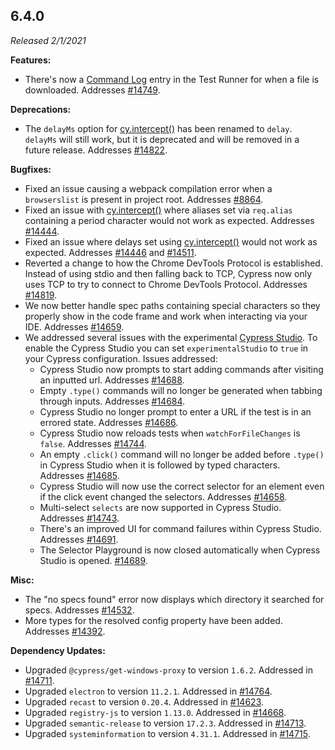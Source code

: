## 6.4.0

_Released 2/1/2021_

**Features:**

- There's now a [Command Log](/guides/core-concepts/cypress-app#Command-Log)
  entry in the Test Runner for when a file is downloaded. Addresses
  [#14749](https://github.com/cypress-io/cypress/issues/14749).

**Deprecations:**

- The `delayMs` option for [cy.intercept()](/api/commands/intercept) has been
  renamed to `delay`. `delayMs` will still work, but it is deprecated and will
  be removed in a future release. Addresses
  [#14822](https://github.com/cypress-io/cypress/issues/14822).

**Bugfixes:**

- Fixed an issue causing a webpack compilation error when a `browserslist` is
  present in project root. Addresses
  [#8864](https://github.com/cypress-io/cypress/issues/8864).
- Fixed an issue with [cy.intercept()](/api/commands/intercept) where aliases
  set via `req.alias` containing a period character would not work as expected.
  Addresses [#14444](https://github.com/cypress-io/cypress/issues/14444).
- Fixed an issue where delays set using
  [cy.intercept()](/api/commands/intercept) would not work as expected.
  Addresses [#14446](https://github.com/cypress-io/cypress/issues/14446) and
  [#14511](https://github.com/cypress-io/cypress/issues/14511).
- Reverted a change to how the Chrome DevTools Protocol is established. Instead
  of using stdio and then falling back to TCP, Cypress now only uses TCP to try
  to connect to Chrome DevTools Protocol. Addresses
  [#14819](https://github.com/cypress-io/cypress/issues/14819).
- We now better handle spec paths containing special characters so they properly
  show in the code frame and work when interacting via your IDE. Addresses
  [#14659](https://github.com/cypress-io/cypress/issues/14659).
- We addressed several issues with the experimental
  [Cypress Studio](/guides/references/cypress-studio). To enable the Cypress
  Studio you can set `experimentalStudio` to `true` in your Cypress
  configuration. Issues addressed:
  - Cypress Studio now prompts to start adding commands after visiting an
    inputted url. Addresses
    [#14688](https://github.com/cypress-io/cypress/issues/14688).
  - Empty `.type()` commands will no longer be generated when tabbing through
    inputs. Addresses
    [#14684](https://github.com/cypress-io/cypress/issues/14684).
  - Cypress Studio no longer prompt to enter a URL if the test is in an errored
    state. Addresses
    [#14686](https://github.com/cypress-io/cypress/issues/14686).
  - Cypress Studio now reloads tests when `watchForFileChanges` is `false`.
    Addresses [#14744](https://github.com/cypress-io/cypress/issues/14744).
  - An empty `.click()` command will no longer be added before `.type()` in
    Cypress Studio when it is followed by typed characters. Addresses
    [#14685](https://github.com/cypress-io/cypress/issues/14685).
  - Cypress Studio will now use the correct selector for an element even if the
    click event changed the selectors. Addresses
    [#14658](https://github.com/cypress-io/cypress/issues/14658).
  - Multi-select `selects` are now supported in Cypress Studio. Addresses
    [#14743](https://github.com/cypress-io/cypress/issues/14743).
  - There's an improved UI for command failures within Cypress Studio. Addresses
    [#14691](https://github.com/cypress-io/cypress/issues/14691).
  - The Selector Playground is now closed automatically when Cypress Studio is
    opened. [#14689](https://github.com/cypress-io/cypress/issues/14689).

**Misc:**

- The "no specs found" error now displays which directory it searched for specs.
  Addresses [#14532](https://github.com/cypress-io/cypress/issues/14532).
- More types for the resolved config property have been added. Addresses
  [#14392](https://github.com/cypress-io/cypress/issues/14392).

**Dependency Updates:**

- Upgraded `@cypress/get-windows-proxy` to version `1.6.2`. Addressed in
  [#14711](https://github.com/cypress-io/cypress/issues/14711).
- Upgraded `electron` to version `11.2.1`. Addressed in
  [#14764](https://github.com/cypress-io/cypress/issues/14764).
- Upgraded `recast` to version `0.20.4`. Addressed in
  [#14623](https://github.com/cypress-io/cypress/issues/14623).
- Upgraded `registry-js` to version `1.13.0`. Addressed in
  [#14668](https://github.com/cypress-io/cypress/issues/14668).
- Upgraded `semantic-release` to version `17.2.3`. Addressed in
  [#14713](https://github.com/cypress-io/cypress/issues/14713).
- Upgraded `systeminformation` to version `4.31.1`. Addressed in
  [#14715](https://github.com/cypress-io/cypress/issues/14715).

